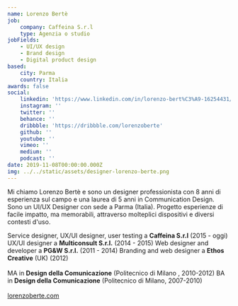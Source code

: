 ```yaml
---
name: Lorenzo Bertè
job:
    company: Caffeina S.r.l
    type: Agenzia o studio
jobFields:
    - UI/UX design
    - Brand design
    - Digital product design
based:
    city: Parma
    country: Italia
awards: false
social:
    linkedin: 'https://www.linkedin.com/in/lorenzo-bert%C3%A9-16254431/'
    instagram: ''
    twitter: ''
    behance: ''
    dribbble: 'https://dribbble.com/lorenzoberte'
    github: ''
    youtube: ''
    vimeo: ''
    medium: ''
    podcast: ''
date: 2019-11-08T00:00:00.000Z
img: ../../static/assets/designer-lorenzo-berte.png
---
```


Mi chiamo Lorenzo Bertè e sono un designer professionista con 8 anni di esperienza sul campo e una laurea di 5 anni in Communication Design. Sono un UI/UX Designer con sede a Parma (Italia). Progetto esperienze di facile impatto, ma memorabili, attraverso molteplici dispositivi e diversi contesti d'uso.

Service designer, UX/UI designer, user testing a **Caffeina S.r.l** (2015 - oggi)
UX/UI designer a **Multiconsult S.r.l.** (2014 - 2015)
Web designer and developer a **PG&W S.r.l.** (2011 - 2014)
Branding and web designer a **Ethos Creative** (UK) (2012)<br/><br/>
MA in **Design della Comunicazione** (Politecnico di Milano , 2010-2012)
BA in **Design della Comunicazione** (Politecnico di Milano, 2007-2010)<br/><br/>
[lorenzoberte.com](https://www.lorenzoberte.com/)
